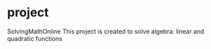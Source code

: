# project
SolvingMathOnline
This project is created to solve algebra: linear and quadratic functions
